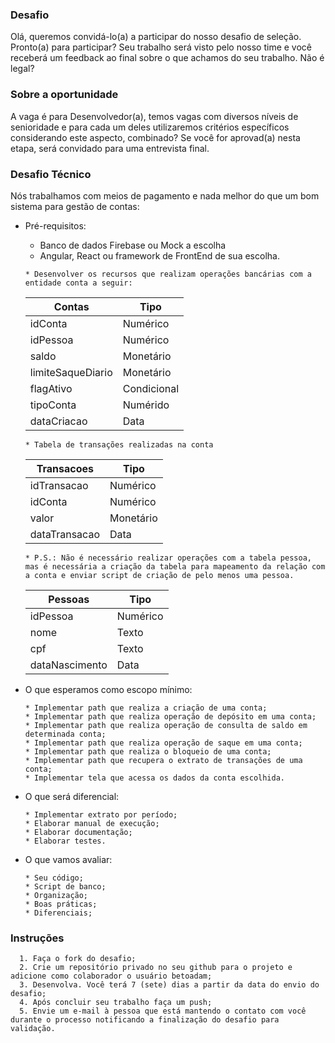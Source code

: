 
### Desafio
Olá, queremos convidá-lo(a) a participar do nosso desafio de seleção.  Pronto(a) para participar? Seu trabalho será visto pelo nosso time e você receberá um feedback ao final sobre o que achamos do seu trabalho. Não é legal?

### Sobre a oportunidade 
A vaga é para Desenvolvedor(a), temos vagas com diversos níveis de senioridade e para cada um deles utilizaremos critérios específicos considerando este aspecto, combinado? 
Se você for aprovad(a) nesta etapa, será convidado para uma entrevista final.

### Desafio Técnico
  Nós trabalhamos com meios de pagamento e nada melhor do que um bom sistema para gestão de contas:
  - Pré-requisitos:
    - Banco de dados Firebase ou Mock a escolha
    - Angular, React ou framework de FrontEnd de sua escolha.
    ```
    * Desenvolver os recursos que realizam operações bancárias com a entidade conta a seguir:
    ```
    | Contas | Tipo |
    |-|-|
    | idConta | Numérico |
    | idPessoa | Numérico |
    | saldo | Monetário |
    | limiteSaqueDiario | Monetário |
    | flagAtivo | Condicional |
    | tipoConta | Numérido |
    | dataCriacao | Data |

    ```
    * Tabela de transações realizadas na conta
    ```
    | Transacoes | Tipo |
    |-|-|
    | idTransacao | Numérico |
    | idConta | Numérico |
    | valor | Monetário |
    | dataTransacao | Data |

    ```
    * P.S.: Não é necessário realizar operações com a tabela pessoa, mas é necessária a criação da tabela para mapeamento da relação com a conta e enviar script de criação de pelo menos uma pessoa.
    ```

    | Pessoas | Tipo |
    |-|-|
    | idPessoa | Numérico |
    | nome | Texto |
    | cpf | Texto |
    | dataNascimento | Data |    

  - O que esperamos como escopo mínimo:
    ```
    * Implementar path que realiza a criação de uma conta;
    * Implementar path que realiza operação de depósito em uma conta;
    * Implementar path que realiza operação de consulta de saldo em determinada conta;
    * Implementar path que realiza operação de saque em uma conta;
    * Implementar path que realiza o bloqueio de uma conta;
    * Implementar path que recupera o extrato de transações de uma conta;
    * Implementar tela que acessa os dados da conta escolhida.
    ```
  - O que será diferencial:
    ```
    * Implementar extrato por período;
    * Elaborar manual de execução;
    * Elaborar documentação;
    * Elaborar testes.
    ```
    
  - O que vamos avaliar:
    ```
    * Seu código; 
    * Script de banco;
    * Organização;
    * Boas práticas;
    * Diferenciais;    
    ```


### Instruções
      1. Faça o fork do desafio;
      2. Crie um repositório privado no seu github para o projeto e adicione como colaborador o usuário betoadam;
      3. Desenvolva. Você terá 7 (sete) dias a partir da data do envio do desafio; 
      4. Após concluir seu trabalho faça um push; 
      5. Envie um e-mail à pessoa que está mantendo o contato com você durante o processo notificando a finalização do desafio para validação.

